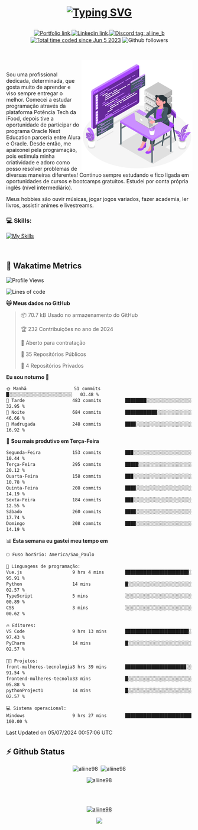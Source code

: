 # <p align = "center"><a href="https://git.io/typing-svg"><img src="https://readme-typing-svg.demolab.com?font=Nova+Mono&size=28&duration=4000&pause=1000&color=980DE6&vCenter=true&random=false&width=480&lines=%E2%9C%A8Ol%C3%A1%2C+sou+Aline+Bevilacqua;%E2%9C%A8Desenvolvedora+Web+Frontend!" alt="Typing SVG" /></a></p>

<p align = "center">
    <a href="https://aliine98.github.io" target="_blank">
        <img alt="Portfolio link" align="center" src = "https://img.shields.io/badge/portfolio-8A2BE2?style=for-the-badge">
    </a>
    <a href="https://www.linkedin.com/in/aline-bevilacqua/" target="_blank">
        <img alt="Linkedin link" align="center" src = "https://img.shields.io/badge/LinkedIn-0077B5?style=for-the-badge&logo=linkedin&logoColor=white">
    </a>
    <a href="https://discord.com/" target="_blank">
        <img alt="Discord tag: aliine_b" align="center" src="https://img.shields.io/badge/-aliine__b-5865f2?style=flat-square&logo=Discord&logoColor=FFF" height="28">
    </a>
    <a href="https://wakatime.com/@aliine"><img src="https://wakatime.com/badge/user/d705bdc6-1244-4026-9380-8de8c1599f8d.svg?style=for-the-badge" alt="Total time coded since Jun 5 2023" align="center"/></a>
    <img alt="Github followers" align="center" src="https://img.shields.io/github/followers/Aliine98?style=for-the-badge&color=bf0f47&logo=github&logoColor=white">
</p><br>

<a href="https://storyset.com/"><img src="./assets/coding-amico.svg" width="300" align="right"></a>

<div align="left">
<br>

Sou uma profissional dedicada, determinada, que gosta muito de aprender e viso sempre entregar o melhor. Comecei a estudar programação através da plataforma Potência Tech da iFood, depois tive a oportunidade de participar do programa Oracle Next Education parceria entre Alura e Oracle. Desde então, me apaixonei pela programação, pois estimula minha criatividade e adoro como posso resolver problemas de diversas maneiras diferentes! Continuo sempre estudando e fico ligada em oportunidades de cursos e bootcamps gratuitos.
Estudei por conta própria inglês (nível intermediário).

Meus hobbies são ouvir músicas, jogar jogos variados, fazer academia, ler livros, assistir animes e livestreams.

### 💻 Skills:
[![My Skills](https://skillicons.dev/icons?i=html,css,js,bootstrap,tailwind,ts,mysql,angular,next,nuxt,express,mongo,java)](https://skillicons.dev)
</div>
<br>

## 🚀 Wakatime Metrics

<!--START_SECTION:waka-->
![Profile Views](http://img.shields.io/badge/Visualizac%C3%B5es%20do%20perfil-18-blue)

![Lines of code](https://img.shields.io/badge/Desde%20o%20Hello%20World%20eu%20escrevi-288.6%20thousand%20linhas%20de%20c%C3%B3digo-blue)

**🐱 Meus dados no GitHub** 

> 📦 70.7 kB Usado no armazenamento do GitHub 
 > 
> 🏆 232 Contribuições no ano de 2024
 > 
> 💼 Aberto para contratação
 > 
> 📜 35 Repositórios Públicos 
 > 
> 🔑 4 Repositórios Privados 
 > 
**Eu sou noturno 🦉** 

```text
🌞 Manhã                  51 commits          █░░░░░░░░░░░░░░░░░░░░░░░░   03.48 % 
🌆 Tarde                  483 commits         ████████░░░░░░░░░░░░░░░░░   32.95 % 
🌃 Noite                  684 commits         ████████████░░░░░░░░░░░░░   46.66 % 
🌙 Madrugada              248 commits         ████░░░░░░░░░░░░░░░░░░░░░   16.92 % 
```
📅 **Sou mais produtivo em Terça-Feira** 

```text
Segunda-Feira            153 commits         ███░░░░░░░░░░░░░░░░░░░░░░   10.44 % 
Terça-Feira              295 commits         █████░░░░░░░░░░░░░░░░░░░░   20.12 % 
Quarta-Feira             158 commits         ███░░░░░░░░░░░░░░░░░░░░░░   10.78 % 
Quinta-Feira             208 commits         ████░░░░░░░░░░░░░░░░░░░░░   14.19 % 
Sexta-Feira              184 commits         ███░░░░░░░░░░░░░░░░░░░░░░   12.55 % 
Sábado                   260 commits         ████░░░░░░░░░░░░░░░░░░░░░   17.74 % 
Domingo                  208 commits         ████░░░░░░░░░░░░░░░░░░░░░   14.19 % 
```


📊 **Esta semana eu gastei meu tempo em** 

```text
🕑︎ Fuso horário: America/Sao_Paulo

💬 Linguagens de programação: 
Vue.js                   9 hrs 4 mins        ████████████████████████░   95.91 % 
Python                   14 mins             █░░░░░░░░░░░░░░░░░░░░░░░░   02.57 % 
TypeScript               5 mins              ░░░░░░░░░░░░░░░░░░░░░░░░░   00.89 % 
CSS                      3 mins              ░░░░░░░░░░░░░░░░░░░░░░░░░   00.62 % 

🔥 Editores: 
VS Code                  9 hrs 13 mins       ████████████████████████░   97.43 % 
PyCharm                  14 mins             █░░░░░░░░░░░░░░░░░░░░░░░░   02.57 % 

🐱‍💻 Projetos: 
front-mulheres-tecnologia8 hrs 39 mins       ███████████████████████░░   91.54 % 
frontend-mulheres-tecnolo33 mins             █░░░░░░░░░░░░░░░░░░░░░░░░   05.88 % 
pythonProject1           14 mins             █░░░░░░░░░░░░░░░░░░░░░░░░   02.57 % 

💻 Sistema operacional: 
Windows                  9 hrs 27 mins       █████████████████████████   100.00 % 
```


 Last Updated on 05/07/2024 00:57:06 UTC
<!--END_SECTION:waka-->
 
## ⚡ Github Status

<p align="center"><img src="https://my-github-readme-stats-aliine98.vercel.app/api?username=aliine98&show_icons=true&locale=en&theme=radical" alt="aliine98" />&nbsp;&nbsp;<img src="https://my-github-readme-stats-aliine98.vercel.app/api/top-langs?username=aliine98&show_icons=true&locale=en&layout=compact&theme=radical&exclude_repo=my-github-readme-stats,my-github-readme-streak-stats,github-readme-streak-stats,ajax-com-js-puro" alt="aliine98" /></p>

<p align="center"><img src="https://streak-stats.demolab.com?user=aliine98&theme=radical" alt="aliine98" /></p>

<br><br>
<p align="center"> <a href="https://github.com/ryo-ma/github-profile-trophy" target="_blank"><img src="https://github-profile-trophy.vercel.app/?username=aliine98&theme=radical&column=4" alt="aliine98" /></a> </p>

<p align="center"><img src="https://media4.giphy.com/media/C1bBFL2dMQxA4/giphy.gif?cid=ecf05e47z7xqxd7gboyuplq95r7v869x9bi8msk1upllpme2&ep=v1_gifs_search&rid=giphy.gif&ct=g" width="700"></p>
